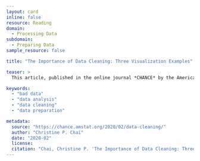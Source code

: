 ```yaml
---
layout: card
inline: false
resource: Reading
domain:
  - Processing Data
subdomain:
  - Preparing Data
sample_resource: false

title: "The Importance of Data Cleaning: Three Visualization Examples"

teaser: >
  This article, published in the online journal *CHANCE* by the American Statistical Association, provides examples of how inadequate data preparation can dramatically impact analysis and presents case studies that demonstrate why data inspection and preparation is such an important part of the data science life cycle.

keywords:
  - "bad data"
  - "data analysis"
  - "data cleaning"
  - "data preparation"

metadata:
  source: "https://chance.amstat.org/2020/02/data-cleaning/"
  author: "Christine P. Chai"
  date: "2020-02"
  license:
  citation: "Chai, Christine P. 'The Importance of Data Cleaning: Three Visualization Examples.' _CHANCE_, American Statistical Association, Feb. 2020, https://chance.amstat.org/2020/02/data-cleaning/. Accessed 31 July 2024."
---
```



